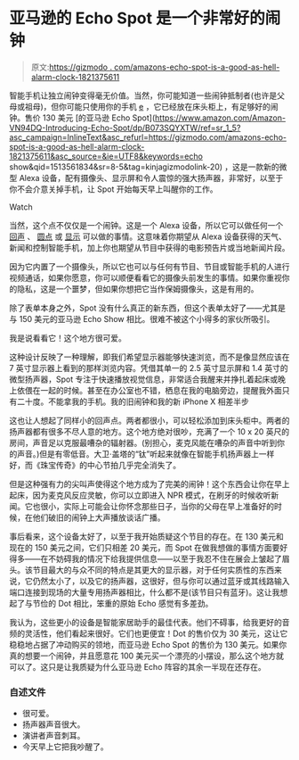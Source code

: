 # 亚马逊的 Echo Spot 是一个非常好的闹钟

> 原文:[https://gizmodo . com/amazons-echo-spot-is-a-good-as-hell-alarm-clock-1821375611](https://gizmodo.com/amazons-echo-spot-is-a-good-as-hell-alarm-clock-1821375611)

智能手机让独立闹钟变得毫无价值。当然，你可能知道一些闹钟抵制者(也许是父母或祖母)，但你可能只使用你的手机 [e](https://today.yougov.com/news/2011/05/05/brother-do-you-have-time/) ，它已经放在床头柜上，有足够好的闹钟。售价 130 美元 [的亚马逊 Echo Spot](https://www.amazon.com/Amazon-VN94DQ-Introducing-Echo-Spot/dp/B073SQYXTW/ref=sr_1_5?asc_campaign=InlineText&asc_refurl=https://gizmodo.com/amazons-echo-spot-is-a-good-as-hell-alarm-clock-1821375611&asc_source=&ie=UTF8&keywords=echo show&qid=1513561834&sr=8-5&tag=kinjagizmodolink-20) ，这是一款新的微型 Alexa 设备，配有摄像头、显示屏和令人震惊的强大扬声器，非常好，以至于你不会介意关掉手机，让 Spot 开始每天早上叫醒你的工作。

Watch

当然，这个点不仅仅是一个闹钟。这是一个 Alexa 设备，所以它可以做任何一个 [回声](https://gizmodo.com/amazon-echo-has-come-a-long-way-baby-1819759134) 、 [圆点](https://gizmodo.com/amazon-echo-dot-vs-google-home-mini-the-cheap-speaker-1820122896#_ga=2.26626869.964887307.1513603287-1626665990.1512676959) 或 [显示](https://gizmodo.com/the-amazon-echo-show-is-the-best-dumb-smart-machine-in-1796380588) 可以做的事情。这意味着你期望从 Alexa 设备获得的天气、新闻和控制智能手机，加上你也期望从节目中获得的电影预告片或当地新闻片段。

因为它内置了一个摄像头，所以它也可以与任何有节目、节目或智能手机的人进行视频通话，如果你愿意，你可以顺便看看它的摄像头前发生的事情。如果你重视你的隐私，这是一个噩梦，但如果你想把它当作保姆摄像头，这是有用的。

除了表单本身之外，Spot 没有什么真正的新东西，但这个表单太好了——尤其是与 150 美元的亚马逊 Echo Show 相比。很难不被这个小得多的家伙所吸引。

我是说看看它！这个地方很可爱。

这种设计反映了一种理解，即我们希望显示器能够快速浏览，而不是像显然应该在 7 英寸显示器上看到的那样浏览内容。凭借其单一的 2.5 英寸显示屏和 1.4 英寸的微型扬声器，Spot 专注于快速播放视觉信息，非常适合我醒来并挣扎着起床或晚上依偎在一起的时候。甚至在办公室也不错，栖息在我的电脑旁边，提醒我外面只有二十度。不能拿我的手机。我的旧闹钟和我的新 iPhone X 相差半步

这也让人想起了同样小的回声点。两者都很小，可以轻松添加到床头柜中。两者的扬声器都有很多不尽人意的地方。这个地方绝对很吵，充满了一个 10 x 20 英尺的房间，声音足以克服最嘈杂的辐射器。(别担心，麦克风能在嘈杂的声音中听到你的声音。)但是有零低音。大卫·盖塔的“钛”听起来就像在智能手机扬声器上一样好，而《珠宝传奇》的中心节拍几乎完全消失了。

但是这种强有力的尖叫声使得这个地方成为了完美的闹钟！这个东西会让你在早上起床，因为麦克风反应灵敏，你可以立即进入 NPR 模式，在刷牙的时候收听新闻。它也很小，实际上可能会让你怀念那些日子，当你的父母在早上准备好的时候，在他们破旧的闹钟上大声播放谈话广播。

事后看来，这个设备太好了，以至于我开始质疑这个节目的存在。在 130 美元和现在的 150 美元之间，它们只相差 20 美元，而 Spot 在做我想做的事情方面要好得多——在不妨碍我的情况下给我提供信息——以至于我忍不住在展会上皱起了眉头。该节目最大的与众不同的特点是其更大的显示器，对于任何实质性的东西来说，它仍然太小了，以及它的扬声器，这很好，但与你可以通过蓝牙或其线路输入端口连接到现场的大量专用扬声器相比，什么都不是(该节目只有蓝牙)。这让我想起了与节俭的 Dot 相比，笨重的原始 Echo 感觉有多差劲。

我认为，这些更小的设备是智能家居助手的最佳代表。他们不碍事，给我更好的音频的灵活性，他们看起来很好。它们也更便宜！Dot 的售价仅为 30 美元，这让它稳稳地占据了冲动购买的领地，而亚马逊 Echo Spot 的售价为 130 美元。如果你真的想要一个闹钟，并且愿意花 100 美元买一个漂亮的小摆设，那么这个地方就可以了。这只是让我质疑为什么亚马逊 Echo 阵容的其余一半现在还存在。

### 自述文件

*   很可爱。
*   扬声器声音很大。
*   演讲者声音刺耳。
*   今天早上它把我吵醒了。